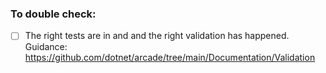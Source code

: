 ### To double check:

* [ ] The right tests are in and and the right validation has happened.  Guidance:  https://github.com/dotnet/arcade/tree/main/Documentation/Validation
